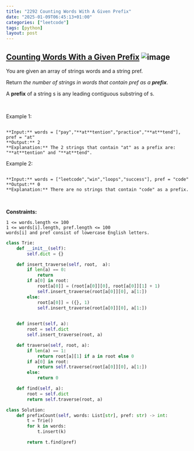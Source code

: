 ```yaml
---
title: "2292 Counting Words With A Given Prefix"
date: "2025-01-09T06:45:13+01:00"
categories: ["leetcode"]
tags: [python]
layout: post
---
```


## [Counting Words With a Given Prefix](https://leetcode.com/problems/counting-words-with-a-given-prefix) ![image](https://img.shields.io/badge/Difficulty-Easy-brightgreen)

You are given an array of strings words and a string pref.

Return *the number of strings in *words* that contain *pref* as a **prefix***.

A **prefix** of a string s is any leading contiguous substring of s.

 

Example 1:

```

**Input:** words = ["pay","**at**tention","practice","**at**tend"], pref = "at"
**Output:** 2
**Explanation:** The 2 strings that contain "at" as a prefix are: "**at**tention" and "**at**tend".

```

Example 2:

```

**Input:** words = ["leetcode","win","loops","success"], pref = "code"
**Output:** 0
**Explanation:** There are no strings that contain "code" as a prefix.

```

 

**Constraints:**

	1 <= words.length <= 100
	1 <= words[i].length, pref.length <= 100
	words[i] and pref consist of lowercase English letters.

```python
class Trie:
    def __init__(self):
        self.dict = {}

    def insert_traverse(self, root,  a):
        if len(a) == 0:
            return
        if a[0] in root:
            root[a[0]] = (root[a[0]][0], root[a[0]][1] + 1)
            self.insert_traverse(root[a[0]][0], a[1:])
        else:
            root[a[0]] = ({}, 1)
            self.insert_traverse(root[a[0]][0], a[1:])
            

    def insert(self, a):
        root = self.dict
        self.insert_traverse(root, a)

    def traverse(self, root, a):
        if len(a) == 1:
            return root[a][1] if a in root else 0
        if a[0] in root:
            return self.traverse(root[a[0]][0], a[1:])
        else:
            return 0

    def find(self, a):
        root = self.dict
        return self.traverse(root, a)

class Solution:
    def prefixCount(self, words: List[str], pref: str) -> int:
        t = Trie()
        for k in words:
            t.insert(k)

        return t.find(pref)

        
```